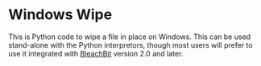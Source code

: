 # Windows Wipe
This is Python code to wipe a file in place on Windows. This can be used
stand-alone with the Python interpretors, though most users will prefer to use
it integrated with [BleachBit](https://www.bleachbit.org) version 2.0 and
later.
